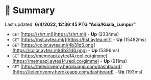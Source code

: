 # 📖 Summary
Last updated: **6/4/2022, 12:36:45 PTG "Asia/Kuala_Lumpur"**

- `GET` [https://shrt.ml](https://shrt.ml) - **Up** (2334ms)
- `GET` [https://hst.aytea.ml/](https://hst.aytea.ml/) - **Up** (15482ms)
- `GET` [https://color.aytea.ml/4b31d6.png](https://color.aytea.ml/4b31d6.png) - **Up** (5396ms)
- `GET` [https://memeapi.aytea14.repl.co/gimme](https://memeapi.aytea14.repl.co/gimme) - **Up** (911ms)
- `GET` [https://teledrivemy.herokuapp.com/dashboard](https://teledrivemy.herokuapp.com/dashboard) - **Up** (193ms)
